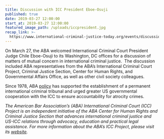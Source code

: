 ```yaml
---
title: Discussion with ICC President Eboe-Osuji
published: true
date: 2019-03-27 12:00:00
start_at: 2019-03-27 12:00:00
featured_image_path: /uploads/iccpresident.jpg
recap_link: >-
  https://www.international-criminal-justice-today.org/events/discussion-with-icc-president-eboe-osuji/
---
```


On March 27, the ABA welcomed International Criminal Court President Judge Chile Eboe-Osuji to its Washington, DC offices for a discussion of matters of mutual concern in international criminal justice.&nbsp; The discussion included ABA representatives from the ABA’s International Criminal Court Project, Criminal Justice Section, Center for Human Rights, and Governmental Affairs Office, as well as other civil society colleagues.

Since 1978, ABA&nbsp;[policy](https://www.aba-icc.org/the-aba-icc-project/aba-policy-on-the-icc/)&nbsp;has supported the establishment of a permanent international criminal tribunal and urged greater US governmental cooperation with the ICC to ensure accountability for atrocity crimes.

*The American Bar Association’s (ABA) International Criminal Court (ICC) Project is an independent initiative of the ABA Center for Human Rights and Criminal Justice Section that advances international criminal justice and US-ICC relations through advocacy, education and practical legal assistance. For more information about the ABA’s ICC Project, please visit its*&nbsp;[*website*](https://www.international-criminal-justice-today.org/news/aba-reaffirms-strong-support-for-the-icc-before-the-assembly-of-states-parties/www.aba-icc.org)*.*